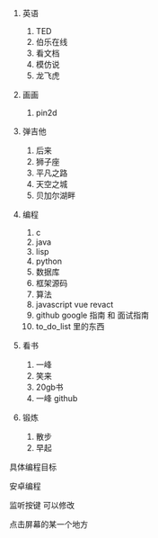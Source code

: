 1. 英语

   1. TED
   2. 伯乐在线
   3. 看文档
   4. 模仿说
   5. 龙飞虎

2. 画画

   1. pin2d 

3. 弹吉他

   1. 后来
   2. 狮子座
   3. 平凡之路
   4. 天空之城
   5. 贝加尔湖畔

4. 编程

   1. c
   2. java
   3. lisp
   4. python
   5. 数据库 
   6. 框架源码
   7. 算法
   8. javascript vue revact
   9. github google 指南 和 面试指南
   10. to_do_list 里的东西

5. 看书

   1. 一峰
   2. 笑来
   3. 20gb书
   4. 一峰 github

6. 锻炼

   1. 散步
   2. 早起



具体编程目标



安卓编程

监听按键 可以修改

点击屏幕的某一个地方